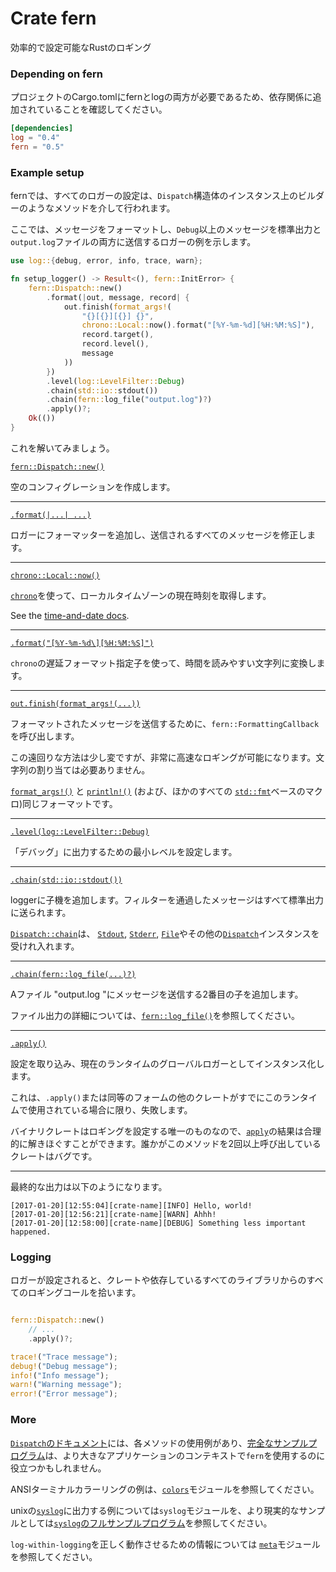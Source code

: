 # Crate fern

効率的で設定可能なRustのロギング

### Depending on fern

プロジェクトのCargo.tomlにfernとlogの両方が必要であるため、依存関係に追加されていることを確認してください。

```toml
[dependencies]
log = "0.4"
fern = "0.5"
```

### Example setup

fernでは、すべてのロガーの設定は、`Dispatch`構造体のインスタンス上のビルダーのようなメソッドを介して行われます。

ここでは、メッセージをフォーマットし、`Debug`以上のメッセージを標準出力と`output.log`ファイルの両方に送信するロガーの例を示します。

```rust
use log::{debug, error, info, trace, warn};

fn setup_logger() -> Result<(), fern::InitError> {
    fern::Dispatch::new()
        .format(|out, message, record| {
            out.finish(format_args!(
                "{}[{}][{}] {}",
                chrono::Local::now().format("[%Y-%m-%d][%H:%M:%S]"),
                record.target(),
                record.level(),
                message
            ))
        })
        .level(log::LevelFilter::Debug)
        .chain(std::io::stdout())
        .chain(fern::log_file("output.log")?)
        .apply()?;
    Ok(())
}
```

これを解いてみましょう。

[`fern::Dispatch::new()`](https://docs.rs/fern/0.6.0/fern/struct.Dispatch.html#method.new)

空のコンフィグレーションを作成します。

------

[`.format(|...| ...)`](https://docs.rs/fern/0.6.0/fern/struct.Dispatch.html#method.format)

ロガーにフォーマッターを追加し、送信されるすべてのメッセージを修正します。

------

[`chrono::Local::now()`](https://docs.rs/chrono/0.4/chrono/offset/local/struct.Local.html#method.now)

 [`chrono`](https://github.com/chronotope/chrono)を使って、ローカルタイムゾーンの現在時刻を取得します。
 
 See the [time-and-date docs](https://docs.rs/chrono/0.4/chrono/index.html#date-and-time).

------

[`.format("[%Y-%m-%d\][%H:%M:%S]")`](https://docs.rs/chrono/0.4/chrono/datetime/struct.DateTime.html#method.format)

`chrono`の遅延フォーマット指定子を使って、時間を読みやすい文字列に変換します。

------

[`out.finish(format_args!(...))`](https://docs.rs/fern/0.6.0/fern/struct.FormatCallback.html#method.finish)

フォーマットされたメッセージを送信するために、`fern::FormattingCallback`を呼び出します。

この遠回りな方法は少し変ですが、非常に高速なロギングが可能になります。文字列の割り当ては必要ありません。

[`format_args!()`](https://doc.rust-lang.org/std/macro.format_args.html) と [`println!()`](https://doc.rust-lang.org/std/macro.println.html) (および、ほかのすべての [`std::fmt`](https://doc.rust-lang.org/std/fmt/)ベースのマクロ)同じフォーマットです。

------

[`.level(log::LevelFilter::Debug)`](https://docs.rs/fern/0.6.0/fern/struct.Dispatch.html#method.level)

「デバッグ」に出力するための最小レベルを設定します。

------

[`.chain(std::io::stdout())`](https://docs.rs/fern/0.6.0/fern/struct.Dispatch.html#method.chain)

loggerに子機を追加します。フィルターを通過したメッセージはすべて標準出力に送られます。

[`Dispatch::chain`](https://docs.rs/fern/0.6.0/fern/struct.Dispatch.html#method.chain)は、 [`Stdout`](https://doc.rust-lang.org/std/io/struct.Stdout.html), [`Stderr`](https://doc.rust-lang.org/std/io/struct.Stderr.html), [`File`](https://doc.rust-lang.org/std/fs/struct.File.html)やその他の[`Dispatch`](https://docs.rs/fern/0.6.0/fern/struct.Dispatch.html)インスタンスを受けれ入れます。

------

[`.chain(fern::log_file(...)?)`](https://docs.rs/fern/0.6.0/fern/struct.Dispatch.html#method.chain)

Aファイル "output.log "にメッセージを送信する2番目の子を追加します。

ファイル出力の詳細については、[`fern::log_file()`](https://docs.rs/fern/0.6.0/fern/fn.log_file.html)を参照してください。

------

[`.apply()`](https://docs.rs/fern/0.6.0/fern/struct.Dispatch.html#method.apply)

設定を取り込み、現在のランタイムのグローバルロガーとしてインスタンス化します。

これは、`.apply()`または同等のフォームの他のクレートがすでにこのランタイムで使用されている場合に限り、失敗します。

バイナリクレートはロギングを設定する唯一のものなので、[`apply`](https://docs.rs/fern/0.6.0/fern/struct.Dispatch.html#method.apply)の結果は合理的に解きほぐすことができます。誰かがこのメソッドを2回以上呼び出しているクレートはバグです。

------

最終的な出力は以下のようになります。

```text
[2017-01-20][12:55:04][crate-name][INFO] Hello, world!
[2017-01-20][12:56:21][crate-name][WARN] Ahhh!
[2017-01-20][12:58:00][crate-name][DEBUG] Something less important happened.
```

### Logging

ロガーが設定されると、クレートや依存しているすべてのライブラリからのすべてのロギングコールを拾います。

```rust

fern::Dispatch::new()
    // ...
    .apply()?;

trace!("Trace message");
debug!("Debug message");
info!("Info message");
warn!("Warning message");
error!("Error message");
```

### More

[`Dispatch`のドキュメント](https://docs.rs/fern/0.6.0/fern/struct.Dispatch.html)には、各メソッドの使用例があり、[完全なサンプルプログラム](https://github.com/daboross/fern/tree/master/examples/cmd-program.rs)は、より大きなアプリケーションのコンテキストで`fern`を使用するのに役立つかもしれません。

ANSIターミナルカラーリングの例は、[`colors`](https://docs.rs/fern/0.6.0/fern/colors/index.html)モジュールを参照してください。

unixの[`syslog`](https://docs.rs/fern/0.6.0/fern/syslog/index.html)に出力する例については`syslog`モジュールを、より現実的なサンプルとしては[`syslog`のフルサンプルプログラム](https://github.com/daboross/fern/tree/master/examples/syslog.rs)を参照してください。

`log-within-logging`を正しく動作させるための情報については [`meta`](https://docs.rs/fern/0.6.0/fern/meta/index.html)モジュールを参照してください。
